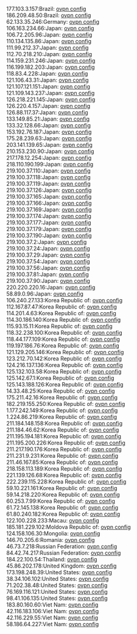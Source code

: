 177.103.3.157:Brazil: [ovpn config](vpn/177_103_3_157.ovpn)  
186.209.48.50:Brazil: [ovpn config](vpn/186_209_48_50.ovpn)  
62.133.35.246:Germany: [ovpn config](vpn/62_133_35_246.ovpn)  
106.163.234.66:Japan: [ovpn config](vpn/106_163_234_66.ovpn)  
106.72.205.96:Japan: [ovpn config](vpn/106_72_205_96.ovpn)  
110.134.135.86:Japan: [ovpn config](vpn/110_134_135_86.ovpn)  
111.99.212.37:Japan: [ovpn config](vpn/111_99_212_37.ovpn)  
112.70.218.210:Japan: [ovpn config](vpn/112_70_218_210.ovpn)  
114.159.231.246:Japan: [ovpn config](vpn/114_159_231_246.ovpn)  
116.199.182.203:Japan: [ovpn config](vpn/116_199_182_203.ovpn)  
118.83.4.228:Japan: [ovpn config](vpn/118_83_4_228.ovpn)  
121.106.43.31:Japan: [ovpn config](vpn/121_106_43_31.ovpn)  
121.107.121.151:Japan: [ovpn config](vpn/121_107_121_151.ovpn)  
121.109.143.237:Japan: [ovpn config](vpn/121_109_143_237.ovpn)  
126.218.221.145:Japan: [ovpn config](vpn/126_218_221_145.ovpn)  
126.220.4.157:Japan: [ovpn config](vpn/126_220_4_157.ovpn)  
126.88.117.37:Japan: [ovpn config](vpn/126_88_117_37.ovpn)  
133.149.85.21:Japan: [ovpn config](vpn/133_149_85_21.ovpn)  
133.32.128.66:Japan: [ovpn config](vpn/133_32_128_66.ovpn)  
153.192.76.187:Japan: [ovpn config](vpn/153_192_76_187.ovpn)  
175.28.239.63:Japan: [ovpn config](vpn/175_28_239_63.ovpn)  
203.141.139.65:Japan: [ovpn config](vpn/203_141_139_65.ovpn)  
210.153.230.90:Japan: [ovpn config](vpn/210_153_230_90.ovpn)  
217.178.12.254:Japan: [ovpn config](vpn/217_178_12_254.ovpn)  
218.110.190.199:Japan: [ovpn config](vpn/218_110_190_199.ovpn)  
219.100.37.110:Japan: [ovpn config](vpn/219_100_37_110.ovpn)  
219.100.37.118:Japan: [ovpn config](vpn/219_100_37_118.ovpn)  
219.100.37.119:Japan: [ovpn config](vpn/219_100_37_119.ovpn)  
219.100.37.126:Japan: [ovpn config](vpn/219_100_37_126.ovpn)  
219.100.37.165:Japan: [ovpn config](vpn/219_100_37_165.ovpn)  
219.100.37.166:Japan: [ovpn config](vpn/219_100_37_166.ovpn)  
219.100.37.169:Japan: [ovpn config](vpn/219_100_37_169.ovpn)  
219.100.37.174:Japan: [ovpn config](vpn/219_100_37_174.ovpn)  
219.100.37.177:Japan: [ovpn config](vpn/219_100_37_177.ovpn)  
219.100.37.179:Japan: [ovpn config](vpn/219_100_37_179.ovpn)  
219.100.37.190:Japan: [ovpn config](vpn/219_100_37_190.ovpn)  
219.100.37.2:Japan: [ovpn config](vpn/219_100_37_2.ovpn)  
219.100.37.24:Japan: [ovpn config](vpn/219_100_37_24.ovpn)  
219.100.37.29:Japan: [ovpn config](vpn/219_100_37_29.ovpn)  
219.100.37.54:Japan: [ovpn config](vpn/219_100_37_54.ovpn)  
219.100.37.56:Japan: [ovpn config](vpn/219_100_37_56.ovpn)  
219.100.37.81:Japan: [ovpn config](vpn/219_100_37_81.ovpn)  
219.100.37.90:Japan: [ovpn config](vpn/219_100_37_90.ovpn)  
220.220.220.16:Japan: [ovpn config](vpn/220_220_220_16.ovpn)  
58.89.0.96:Japan: [ovpn config](vpn/58_89_0_96.ovpn)  
106.240.27.133:Korea Republic of: [ovpn config](vpn/106_240_27_133.ovpn)  
112.167.87.47:Korea Republic of: [ovpn config](vpn/112_167_87_47.ovpn)  
114.201.4.63:Korea Republic of: [ovpn config](vpn/114_201_4_63.ovpn)  
114.30.186.140:Korea Republic of: [ovpn config](vpn/114_30_186_140.ovpn)  
115.93.15.11:Korea Republic of: [ovpn config](vpn/115_93_15_11.ovpn)  
118.32.238.100:Korea Republic of: [ovpn config](vpn/118_32_238_100.ovpn)  
118.44.177.109:Korea Republic of: [ovpn config](vpn/118_44_177_109.ovpn)  
119.197.186.76:Korea Republic of: [ovpn config](vpn/119_197_186_76.ovpn)  
121.129.205.146:Korea Republic of: [ovpn config](vpn/121_129_205_146.ovpn)  
123.212.70.142:Korea Republic of: [ovpn config](vpn/123_212_70_142.ovpn)  
124.216.137.136:Korea Republic of: [ovpn config](vpn/124_216_137_136.ovpn)  
125.132.103.58:Korea Republic of: [ovpn config](vpn/125_132_103_58.ovpn)  
125.142.67.1:Korea Republic of: [ovpn config](vpn/125_142_67_1.ovpn)  
125.143.188.126:Korea Republic of: [ovpn config](vpn/125_143_188_126.ovpn)  
14.33.48.25:Korea Republic of: [ovpn config](vpn/14_33_48_25.ovpn)  
175.211.42.16:Korea Republic of: [ovpn config](vpn/175_211_42_16.ovpn)  
182.219.155.250:Korea Republic of: [ovpn config](vpn/182_219_155_250.ovpn)  
1.177.242.149:Korea Republic of: [ovpn config](vpn/1_177_242_149.ovpn)  
1.224.86.219:Korea Republic of: [ovpn config](vpn/1_224_86_219.ovpn)  
211.184.148.158:Korea Republic of: [ovpn config](vpn/211_184_148_158.ovpn)  
211.184.46.62:Korea Republic of: [ovpn config](vpn/211_184_46_62.ovpn)  
211.195.194.181:Korea Republic of: [ovpn config](vpn/211_195_194_181.ovpn)  
211.195.200.226:Korea Republic of: [ovpn config](vpn/211_195_200_226.ovpn)  
211.217.190.176:Korea Republic of: [ovpn config](vpn/211_217_190_176.ovpn)  
211.231.9.231:Korea Republic of: [ovpn config](vpn/211_231_9_231.ovpn)  
211.46.167.85:Korea Republic of: [ovpn config](vpn/211_46_167_85.ovpn)  
218.158.113.189:Korea Republic of: [ovpn config](vpn/218_158_113_189.ovpn)  
221.139.126.68:Korea Republic of: [ovpn config](vpn/221_139_126_68.ovpn)  
222.239.115.228:Korea Republic of: [ovpn config](vpn/222_239_115_228.ovpn)  
59.10.221.161:Korea Republic of: [ovpn config](vpn/59_10_221_161.ovpn)  
59.14.218.220:Korea Republic of: [ovpn config](vpn/59_14_218_220.ovpn)  
60.253.7.99:Korea Republic of: [ovpn config](vpn/60_253_7_99.ovpn)  
61.72.145.138:Korea Republic of: [ovpn config](vpn/61_72_145_138.ovpn)  
61.80.240.182:Korea Republic of: [ovpn config](vpn/61_80_240_182.ovpn)  
122.100.228.233:Macau: [ovpn config](vpn/122_100_228_233.ovpn)  
185.181.229.102:Moldova Republic of: [ovpn config](vpn/185_181_229_102.ovpn)  
124.158.106.30:Mongolia: [ovpn config](vpn/124_158_106_30.ovpn)  
146.70.205.6:Romania: [ovpn config](vpn/146_70_205_6.ovpn)  
46.73.7.218:Russian Federation: [ovpn config](vpn/46_73_7_218.ovpn)  
84.42.74.217:Russian Federation: [ovpn config](vpn/84_42_74_217.ovpn)  
184.22.100.54:Thailand: [ovpn config](vpn/184_22_100_54.ovpn)  
45.86.202.178:United Kingdom: [ovpn config](vpn/45_86_202_178.ovpn)  
173.198.248.39:United States: [ovpn config](vpn/173_198_248_39.ovpn)  
38.34.106.102:United States: [ovpn config](vpn/38_34_106_102.ovpn)  
71.202.38.48:United States: [ovpn config](vpn/71_202_38_48.ovpn)  
76.169.116.121:United States: [ovpn config](vpn/76_169_116_121.ovpn)  
98.41.106.135:United States: [ovpn config](vpn/98_41_106_135.ovpn)  
183.80.160.60:Viet Nam: [ovpn config](vpn/183_80_160_60.ovpn)  
42.116.183.106:Viet Nam: [ovpn config](vpn/42_116_183_106.ovpn)  
42.116.229.55:Viet Nam: [ovpn config](vpn/42_116_229_55.ovpn)  
58.186.64.227:Viet Nam: [ovpn config](vpn/58_186_64_227.ovpn)  
